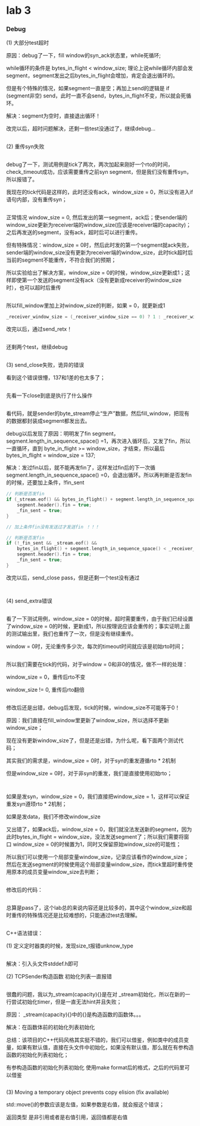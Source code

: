 # lab 3



### Debug

(1) 大部分test超时

原因：debug了一下，fill window的syn\_ack状态里，while死循环;

while循环的条件是 bytes\_in\_flight  < window\_size; 理论上说while循环内部会发segment，segment发出之后bytes\_in\_flight会增加，肯定会退出循环的。

但是有个特殊的情况，如果segment一直是空；再加上send的逻辑是 if (segment非空) send，此时一直不会send，bytes\_in\_flight不变，所以就会死循环。

解决：segment为空时，直接退出循环！



改完以后，超时问题解决，还剩一些test没通过了，继续debug...

<div align="left">

<figure><img src="../../.gitbook/assets/image (1) (1).png" alt=""><figcaption></figcaption></figure>

</div>



(2) 重传syn失败

<figure><img src="../../.gitbook/assets/image (3) (1).png" alt=""><figcaption></figcaption></figure>

debug了一下，测试用例是tick了两次，两次加起来刚好一个rto的时间，check\_timeout成功，应该需要重传之前syn segment，但是我们没有重传syn，所以报错了。

我现在的tick代码是这样的，此时还没有ack，window\_size = 0，所以没有进入if语句内部，没有重传syn；

<figure><img src="../../.gitbook/assets/image (2) (1).png" alt=""><figcaption></figcaption></figure>

正常情况 window\_size = 0, 然后发出的第一segment，ack后；使sender端的window\_size更新为receiver端的window\_size(应该是receiver端的capacity)；之后再发送的segment，没有ack，超时后可以进行重传。

但有特殊情况：window\_size = 0时，然后此时发的第一个segment就ack失败，sender端的window\_size没有更新为receiver端的window\_size，此时tick超时后当前的segment不能重传，不符合我们的预期；



所以实验给出了解决方案，window\_size = 0的时候，window\_size更新成1；这样即使第一个发送的segment没有ack（没有更新成receiver的window\_size时），也可以超时后重传

<div align="left">

<figure><img src="../../.gitbook/assets/image (4) (1).png" alt=""><figcaption></figcaption></figure>

</div>

所以fill\_window里加上对window\_size的判断，如果 = 0，就更新成1

```cpp
_receiver_window_size = (_receiver_window_size == 0) ? 1 : _receiver_window_size;
```

改完以后，通过send\_retx！

<div align="left">

<figure><img src="../../.gitbook/assets/image (5).png" alt=""><figcaption></figcaption></figure>

</div>

还剩两个test，继续debug

<div align="left">

<figure><img src="../../.gitbook/assets/image (6).png" alt=""><figcaption></figcaption></figure>

</div>



(3) send\_close失败，诡异的错误

看到这个错误很懵，137和1差的也太多了；

<figure><img src="../../.gitbook/assets/image (7).png" alt=""><figcaption></figcaption></figure>

先看一下close到底是执行了什么操作

<figure><img src="../../.gitbook/assets/image (8).png" alt=""><figcaption></figcaption></figure>

看代码，就是sender的byte\_stream停止“生产”数据，然后fill\_window，把现有的数据都封装成segment都发出去。

debug以后发现了原因：明明发了fin segment，segment.length\_in\_sequence\_space() =1，再次进入循环后，又发了fin，所以一直循环，直到 byte\_in\_flight >= window\_size，才结束，所以最后bytes\_in\_flight = window\_size = 137;

解决：发过fin以后，就不能再发fin了，这样发过fin后的下一次循 segment.length\_in\_sequence\_space() =0，会退出循环。所以再判断是否发fin的时候，还要加上条件，!fin\_sent

```cpp
// 判断是否发fin
if (_stream.eof() && bytes_in_flight() + segment.length_in_sequence_space() < _receiver_window_size) {
    segment.header().fin = true;
    _fin_sent = true;
}

// 加上条件fin没有发送过才发送fin ！！！

// 判断是否发fin
if (!_fin_sent && _stream.eof() &&
    bytes_in_flight() + segment.length_in_sequence_space() < _receiver_window_size) {
    segment.header().fin = true;
    _fin_sent = true;
}
```



改完以后，send\_close pass，但是还剩一个test没有通过

<div align="left">

<figure><img src="../../.gitbook/assets/image (9).png" alt=""><figcaption></figcaption></figure>

</div>

<div align="left">

<figure><img src="../../.gitbook/assets/image (10).png" alt=""><figcaption></figcaption></figure>

</div>



(4) send\_extra错误

<figure><img src="../../.gitbook/assets/image (11).png" alt=""><figcaption></figcaption></figure>

看了一下测试用例，window\_size = 0的时候，超时需要重传，由于我们已经设置了window\_size = 0的时候，更新成1，所以按理说应该会重传的；事实证明上面的测试输出里，我们也重传了一次，但是没有继续重传。

window = 0时，无论重传多少次，每次的timeout时间就应该是初始rto时间；

<figure><img src="../../.gitbook/assets/image (12).png" alt=""><figcaption></figcaption></figure>

所以我们需要在tick的代码，对于window = 0和非0的情况，做不一样的处理：

window\_size = 0，重传后rto不变

window\_size != 0, 重传后rto翻倍

<figure><img src="../../.gitbook/assets/image (13).png" alt=""><figcaption></figcaption></figure>

修改后还是出错，debug后发现，tick的时候，window\_size不可能等于0！

原因：我们直接在fill\_window里更新了window\_size，所以选择不更新window\_size；



现在没有更新window\_size了，但是还是出错，为什么呢，看下面两个测试代码；

其实我们的需求是，window\_size = 0时，对于syn的重发遵循rto \* 2机制

但是window\_size = 0时，对于非syn的重发，我们是直接使用初始rto；

<figure><img src="../../.gitbook/assets/image (14).png" alt=""><figcaption></figcaption></figure>

<figure><img src="../../.gitbook/assets/image (15).png" alt=""><figcaption></figcaption></figure>

如果是发syn，window\_size = 0，我们直接把window\_size = 1，这样可以保证重发syn遵顼rto \* 2机制；

如果是发data，我们不修改window\_size



又出错了，如果ack后，window\_size = 0，我们就没法发送新的segment，因为此时bytes\_in\_flight = window\_size，没法发送segment了；所以我们需要将窗口 window\_size = 0的时候置为1，同时又保留原始window\_size的可能性；

所以我们可以使用一个局部变量window\_size，记录应该看作的window\_size；然后在发送segment的时候使用这个局部变量window\_size，而tick里超时重传使用原本的成员变量window\_size去判断；

<figure><img src="../../.gitbook/assets/image (16).png" alt=""><figcaption></figcaption></figure>

修改后的代码：

<figure><img src="../../.gitbook/assets/image (17).png" alt=""><figcaption></figcaption></figure>



总算是pass了，这个lab总的来说内容还是比较多的，其中这个window\_size和超时重传的特殊情况还是比较难想的，只能通过test去理解。

<div align="left">

<figure><img src="../../.gitbook/assets/image (18).png" alt=""><figcaption></figcaption></figure>

</div>





C++语法错误：

(1) 定义定时器类的时候，发现size\_t报错unknow\_type

<figure><img src="../../.gitbook/assets/image (38).png" alt=""><figcaption></figcaption></figure>

解决：引入头文件stddef.h即可



(2) TCPSender构造函数 初始化列表一直报错

<figure><img src="../../.gitbook/assets/image (39).png" alt=""><figcaption></figcaption></figure>

很蠢的问题，我以为\_stream(capacity){}是在对 \_stream初始化，所以在新的一行尝试初始化timer，但是一直无法hint并且失败；

原因： \_stream(capacity){}中的{}是构造函数的函数体。。。

解决：在函数体前的初始化列表初始化

总结：该项目的C++代码风格其实挺不错的，我们可以借鉴，例如类中的成员变量，如果有默认值，直接在头文件中初始化，如果没有默认值，那么就在有参构造函数的初始化列表初始化；

有参构造函数的初始化列表初始化 使用make format后的格式，之后的代码里可以借鉴

<figure><img src="../../.gitbook/assets/image (40).png" alt=""><figcaption></figcaption></figure>



(3) Moving a temporary object prevents copy elision (fix available)

std::move()的参数应该是左值，如果参数是右值，就会报这个错误；

返回类型 是非引用或者是右值引用，返回值都是右值
